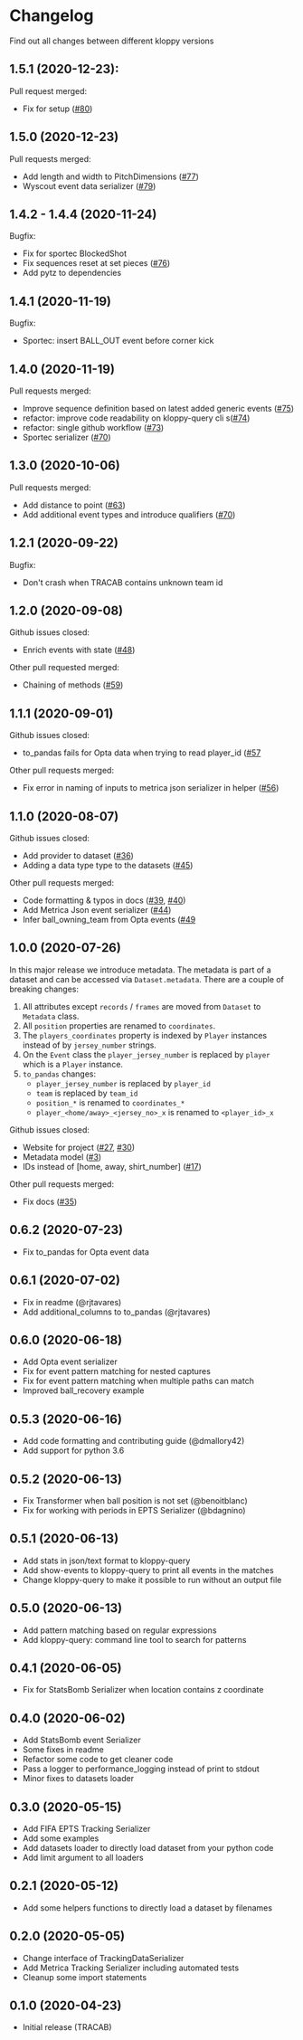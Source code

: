 # Changelog

Find out all changes between different kloppy versions

## 1.5.1 (2020-12-23):

Pull request merged:

- Fix for setup ([#80](https://github.com/PySport/kloppy/pull/80))

## 1.5.0 (2020-12-23)
Pull requests merged:

- Add length and width to PitchDimensions ([#77](https://github.com/PySport/kloppy/pull/77))
- Wyscout event data serializer ([#79](https://github.com/PySport/kloppy/pull/79))

## 1.4.2 - 1.4.4 (2020-11-24)

Bugfix:

- Fix for sportec BlockedShot
- Fix sequences reset at set pieces ([#76](https://github.com/PySport/kloppy/pull/76))
- Add pytz to dependencies

## 1.4.1 (2020-11-19)

Bugfix:

- Sportec: insert BALL_OUT event before corner kick  

## 1.4.0 (2020-11-19)
Pull requests merged:

- Improve sequence definition based on latest added generic events ([#75](https://github.com/PySport/kloppy/pull/75))
- refactor: improve code readability on kloppy-query cli s([#74](https://github.com/PySport/kloppy/pull/74))
- refactor: single github workflow ([#73](https://github.com/PySport/kloppy/pull/73))
- Sportec serializer ([#70](https://github.com/PySport/kloppy/pull/71))


## 1.3.0 (2020-10-06)
Pull requests merged:

- Add distance to point ([#63](https://github.com/PySport/kloppy/pull/63))
- Add additional event types and introduce qualifiers ([#70](https://github.com/PySport/kloppy/pull/70))

## 1.2.1 (2020-09-22)
Bugfix:

- Don't crash when TRACAB contains unknown team id

## 1.2.0 (2020-09-08)
Github issues closed:

- Enrich events with state ([#48](https://github.com/PySport/kloppy/issues/48))

Other pull requested merged:

- Chaining of methods ([#59](https://github.com/PySport/kloppy/pull/59))

## 1.1.1 (2020-09-01)
Github issues closed:

- to_pandas fails for Opta data when trying to read player_id ([#57](https://github.com/PySport/kloppy/issues/57)

Other pull requests merged:

- Fix error in naming of inputs to metrica json serializer in helper ([#56](https://github.com/PySport/kloppy/pull/56))

## 1.1.0 (2020-08-07)
Github issues closed:

- Add provider to dataset ([#36](https://github.com/PySport/kloppy/issues/36))
- Adding a data type type to the datasets ([#45](https://github.com/PySport/kloppy/issues/45))

Other pull requests merged:

- Code formatting & typos in docs ([#39](https://github.com/PySport/kloppy/pull/39), [#40](https://github.com/PySport/kloppy/pull/40))
- Add Metrica Json event serializer ([#44](https://github.com/PySport/kloppy/pull/44))
- Infer ball_owning_team from Opta events ([#49](https://github.com/PySport/kloppy/pull/49)

## 1.0.0 (2020-07-26)
In this major release we introduce metadata. The metadata is part of a dataset and can be accessed via `Dataset.metadata`.
There are a couple of breaking changes:

1. All attributes except `records` / `frames` are moved from `Dataset` to `Metadata` class.
2. All `position` properties are renamed to `coordinates`.
3. The `players_coordinates` property is indexed by `Player` instances instead of by `jersey_number` strings.
4. On the `Event` class the `player_jersey_number` is replaced by `player` which is a `Player` instance.
5. `to_pandas` changes:
    - `player_jersey_number` is replaced by `player_id`
    - `team` is replaced by `team_id`
    - `position_*` is renamed to `coordinates_*`
    - `player_<home/away>_<jersey_no>_x` is renamed to `<player_id>_x`

Github issues closed:
- Website for project ([#27](https://github.com/PySport/kloppy/issues/27), [#30](https://github.com/PySport/kloppy/issues/30))
- Metadata model ([#3](https://github.com/PySport/kloppy/issues/3))
- IDs instead of [home, away, shirt_number] ([#17](https://github.com/PySport/kloppy/issues/17))

Other pull requests merged:
- Fix docs ([#35](https://github.com/PySport/kloppy/pull/35))

## 0.6.2 (2020-07-23)
- Fix to_pandas for Opta event data

## 0.6.1 (2020-07-02)
- Fix in readme (@rjtavares)
- Add additional_columns to to_pandas (@rjtavares)

## 0.6.0 (2020-06-18)
- Add Opta event serializer
- Fix for event pattern matching for nested captures
- Fix for event pattern matching when multiple paths can match
- Improved ball_recovery example

## 0.5.3 (2020-06-16)
- Add code formatting and contributing guide (@dmallory42)
- Add support for python 3.6

## 0.5.2 (2020-06-13)
- Fix Transformer when ball position is not set (@benoitblanc)
- Fix for working with periods in EPTS Serializer (@bdagnino)

## 0.5.1 (2020-06-13)
- Add stats in json/text format to kloppy-query
- Add show-events to kloppy-query to print all events in the matches
- Change kloppy-query to make it possible to run without an output file

## 0.5.0 (2020-06-13)
- Add pattern matching based on regular expressions
- Add kloppy-query: command line tool to search for patterns

## 0.4.1 (2020-06-05)
- Fix for StatsBomb Serializer when location contains z coordinate

## 0.4.0 (2020-06-02)
- Add StatsBomb event Serializer
- Some fixes in readme
- Refactor some code to get cleaner code
- Pass a logger to performance_logging instead of print to stdout
- Minor fixes to datasets loader

## 0.3.0 (2020-05-15)
- Add FIFA EPTS Tracking Serializer
- Add some examples
- Add datasets loader to directly load dataset from your python code
- Add limit argument to all loaders

## 0.2.1 (2020-05-12)
- Add some helpers functions to directly load a dataset by filenames

## 0.2.0 (2020-05-05)
- Change interface of TrackingDataSerializer
- Add Metrica Tracking Serializer including automated tests
- Cleanup some import statements

## 0.1.0 (2020-04-23)
- Initial release (TRACAB)
